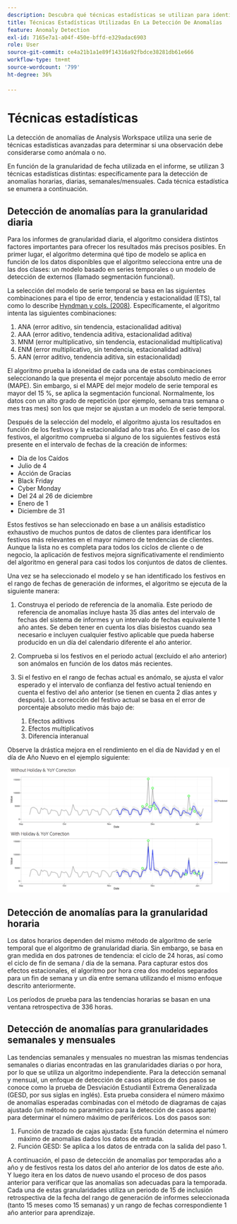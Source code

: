 ```yaml
---
description: Descubra qué técnicas estadísticas se utilizan para identificar anomalías.
title: Técnicas Estadísticas Utilizadas En La Detección De Anomalías
feature: Anomaly Detection
exl-id: 7165e7a1-a04f-450e-bffd-e329adac6903
role: User
source-git-commit: ce4a21b1a1e89f14316a92fbdce38281db61e666
workflow-type: tm+mt
source-wordcount: '799'
ht-degree: 36%

---
```


# Técnicas estadísticas

La detección de anomalías de Analysis Workspace utiliza una serie de técnicas estadísticas avanzadas para determinar si una observación debe considerarse como anómala o no.

En función de la granularidad de fecha utilizada en el informe, se utilizan 3 técnicas estadísticas distintas: específicamente para la detección de anomalías horarias, diarias, semanales/mensuales. Cada técnica estadística se enumera a continuación.

## Detección de anomalías para la granularidad diaria

Para los informes de granularidad diaria, el algoritmo considera distintos factores importantes para ofrecer los resultados más precisos posibles. En primer lugar, el algoritmo determina qué tipo de modelo se aplica en función de los datos disponibles que el algoritmo selecciona entre una de las dos clases: un modelo basado en series temporales o un modelo de detección de externos (llamado segmentación funcional).

La selección del modelo de serie temporal se basa en las siguientes combinaciones para el tipo de error, tendencia y estacionalidad (ETS), tal como lo describe [Hyndman y cols. (2008)](https://idp.springer.com/authorize?response_type=cookie&client_id=springerlink&redirect_uri=https%3A%2F%2Flink.springer.com%2Fbook%2F10.1007%2F978-3-540-71918-2). Específicamente, el algoritmo intenta las siguientes combinaciones:

1. ANA (error aditivo, sin tendencia, estacionalidad aditiva)
1. AAA (error aditivo, tendencia aditiva, estacionalidad aditiva)
1. MNM (error multiplicativo, sin tendencia, estacionalidad multiplicativa)
1. ENM (error multiplicativo, sin tendencia, estacionalidad aditiva)
1. AAN (error aditivo, tendencia aditiva, sin estacionalidad)

El algoritmo prueba la idoneidad de cada una de estas combinaciones seleccionando la que presenta el mejor porcentaje absoluto medio de error (MAPE). Sin embargo, si el MAPE del mejor modelo de serie temporal es mayor del 15 %, se aplica la segmentación funcional. Normalmente, los datos con un alto grado de repetición (por ejemplo, semana tras semana o mes tras mes) son los que mejor se ajustan a un modelo de serie temporal.

Después de la selección del modelo, el algoritmo ajusta los resultados en función de los festivos y la estacionalidad año tras año. En el caso de los festivos, el algoritmo comprueba si alguno de los siguientes festivos está presente en el intervalo de fechas de la creación de informes:

* Día de los Caídos
* Julio de 4
* Acción de Gracias
* Black Friday
* Cyber Monday
* Del 24 al 26 de diciembre
* Enero de 1
* Diciembre de 31

Estos festivos se han seleccionado en base a un análisis estadístico exhaustivo de muchos puntos de datos de clientes para identificar los festivos más relevantes en el mayor número de tendencias de clientes. Aunque la lista no es completa para todos los ciclos de cliente o de negocio, la aplicación de festivos mejora significativamente el rendimiento del algoritmo en general para casi todos los conjuntos de datos de clientes.

Una vez se ha seleccionado el modelo y se han identificado los festivos en el rango de fechas de generación de informes, el algoritmo se ejecuta de la siguiente manera:

1. Construya el periodo de referencia de la anomalía. Este periodo de referencia de anomalías incluye hasta 35 días antes del intervalo de fechas del sistema de informes y un intervalo de fechas equivalente 1 año antes. Se deben tener en cuenta los días bisiestos cuando sea necesario e incluyen cualquier festivo aplicable que pueda haberse producido en un día del calendario diferente el año anterior.
1. Comprueba si los festivos en el periodo actual (excluido el año anterior) son anómalos en función de los datos más recientes.
1. Si el festivo en el rango de fechas actual es anómalo, se ajusta el valor esperado y el intervalo de confianza del festivo actual teniendo en cuenta el festivo del año anterior (se tienen en cuenta 2 días antes y después). La corrección del festivo actual se basa en el error de porcentaje absoluto medio más bajo de:

   1. Efectos aditivos
   1. Efectos multiplicativos
   1. Diferencia interanual

Observe la drástica mejora en el rendimiento en el día de Navidad y en el día de Año Nuevo en el ejemplo siguiente:

![Gráficos de dos líneas que muestran cambios de rendimiento con y sin rendimiento de vacaciones.](assets/anomaly_statistics.png)

## Detección de anomalías para la granularidad horaria

Los datos horarios dependen del mismo método de algoritmo de serie temporal que el algoritmo de granularidad diaria. Sin embargo, se basa en gran medida en dos patrones de tendencia: el ciclo de 24 horas, así como el ciclo de fin de semana / día de la semana. Para capturar estos dos efectos estacionales, el algoritmo por hora crea dos modelos separados para un fin de semana y un día entre semana utilizando el mismo enfoque descrito anteriormente.

Los períodos de prueba para las tendencias horarias se basan en una ventana retrospectiva de 336 horas.

## Detección de anomalías para granularidades semanales y mensuales

Las tendencias semanales y mensuales no muestran las mismas tendencias semanales o diarias encontradas en las granularidades diarias o por hora, por lo que se utiliza un algoritmo independiente. Para la detección semanal y mensual, un enfoque de detección de casos atípicos de dos pasos se conoce como la prueba de Desviación Estudiantil Extrema Generalizada (GESD, por sus siglas en inglés). Esta prueba considera el número máximo de anomalías esperadas combinadas con el método de diagramas de cajas ajustado (un método no paramétrico para la detección de casos aparte) para determinar el número máximo de periféricos. Los dos pasos son:

1. Función de trazado de cajas ajustada: Esta función determina el número máximo de anomalías dados los datos de entrada.
1. Función GESD: Se aplica a los datos de entrada con la salida del paso 1.

A continuación, el paso de detección de anomalías por temporadas año a año y de festivos resta los datos del año anterior de los datos de este año. Y luego itera en los datos de nuevo usando el proceso de dos pasos anterior para verificar que las anomalías son adecuadas para la temporada. Cada una de estas granularidades utiliza un periodo de 15 de inclusión retrospectiva de la fecha del rango de generación de informes seleccionada (tanto 15 meses como 15 semanas) y un rango de fechas correspondiente 1 año anterior para aprendizaje.
